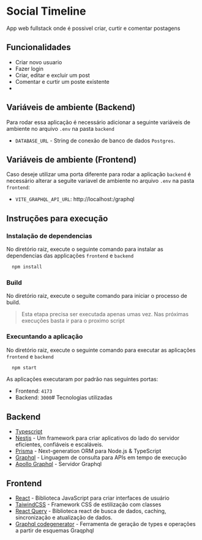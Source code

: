# Social Timeline

App web fullstack onde é possivel criar, curtir e comentar postagens

## Funcionalidades

- Criar novo usuario
- Fazer login
- Criar, editar e excluir um post
- Comentar e curtir um poste existente
-

## Variáveis de ambiente (Backend)

Para rodar essa aplicação é necessário adicionar a seguinte variáveis de ambiente no arquivo `.env` na pasta `backend`

- `DATABASE_URL` - String de conexão de banco de dados `Postgres`.

## Variáveis de ambiente (Frontend)

Caso deseje utilizar uma porta diferente para rodar a aplicação `backend` é necessário alterar a seguite variavel de ambiente no arquivo `.env` na pasta `frontend`:

- `VITE_GRAPHQL_API_URL`: http://localhost:<PORT>/graphql

## Instruções para execução

### Instalação de dependencias

No diretório raiz, execute o seguinte comando para instalar as dependencias das applicações `frontend` e `backend`

```bash
  npm install
```

### Build

No diretório raiz, execute o seguite comando para iniciar o processo de build.

> Esta etapa precisa ser executada apenas umas vez. Nas próximas execuções basta ir para o proximo script

### Execuntando a aplicação

No diretório raiz, execute o seguinte comando para executar as aplicações `frontend` e `backend`

```bash
  npm start
```

As aplicações executaram por padrão nas seguintes portas:

- Frontend: `4173`
- Backend: `3000`# Tecnologias utilizadas

## Backend

- [Typescript](https://www.typescriptlang.org)
- [Nestjs](https://nestjs.com/) - Um framework para criar aplicativos do lado do servidor eficientes, confiáveis ​​e escaláveis.
- [Prisma](https://www.prisma.io/) - Next-generation ORM para Node.js & TypeScript
- [Graphql](https://graphql.org/) - Linguagem de consulta para APIs em tempo de execução
- [Apollo Graphql](https://www.apollographql.com/) - Servidor Graphql

## Frontend

- [React](https://pt-br.reactjs.org/) - Biblioteca JavaScript para criar interfaces de usuário
- [TaiwindCSS](https://tailwindcss.com/) - Framework CSS de estilização com classes
- [React Query](https://react-query.tanstack.com/) - Biblioteca react de busca de dados, caching, sincronização e atualização de dados.
- [Graphql codegenerator](https://www.graphql-code-generator.com/) - Ferramenta de geração de types e operações a partir de esquemas Graqphql
